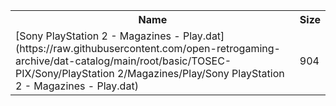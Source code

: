 <table>
<tr><th>Name</th><th>Size</th></tr>
<tr><td>
[Sony PlayStation 2 - Magazines - Play.dat](https://raw.githubusercontent.com/open-retrogaming-archive/dat-catalog/main/root/basic/TOSEC-PIX/Sony/PlayStation 2/Magazines/Play/Sony PlayStation 2 - Magazines - Play.dat)
</td><td>904</td></tr>
</table>
